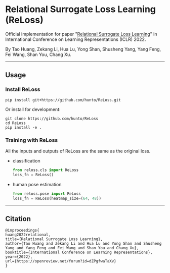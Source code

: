 # Relational Surrogate Loss Learning (ReLoss)
Official implementation for paper "[Relational Surrogate Loss Learning](https://openreview.net/forum?id=dZPgfwaTaXv)" in International Conference on Learning Representations (ICLR) 2022. 

By Tao Huang, Zekang Li, Hua Lu, Yong Shan, Shusheng Yang, Yang Feng, Fei Wang, Shan You, Chang Xu.

---
## Usage
### Install ReLoss
```shell
pip install git+https://github.com/hunto/ReLoss.git
```
Or install for development:
```shell
git clone https://github.com/hunto/ReLoss
cd ReLoss
pip install -e .
```

### Training with ReLoss
All the inputs and outputs of ReLoss are the same as the original loss.
* classification
    ```python
    from reloss.cls import ReLoss
    loss_fn = ReLoss()
    ```
* human pose estimation
    ```python
    from reloss.pose import ReLoss
    loss_fn = ReLoss(heatmap_size=(64, 48))
    ```

---

## Citation
```
@inproceedings{
huang2022relational,
title={Relational Surrogate Loss Learning},
author={Tao Huang and Zekang Li and Hua Lu and Yong Shan and Shusheng Yang and Yang Feng and Fei Wang and Shan You and Chang Xu},
booktitle={International Conference on Learning Representations},
year={2022},
url={https://openreview.net/forum?id=dZPgfwaTaXv}
}
```